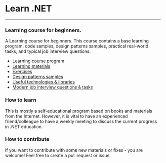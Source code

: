 # Learn .NET
___

### Learning course for beginners.
A Learning course for beginners.
This course contains a base learning program, code samples, design patterns samples, practical real-world tasks, and typical job interview questions.

- [Learning course program](https://github.com/alex1ozr/LearnDotNet/blob/main/LearningCourseProgram.md)
- [Learning materials](https://github.com/alex1ozr/LearnDotNet/blob/main/LearningMaterials.md)
- [Exercises](https://github.com/alex1ozr/LearnDotNet/tree/main/Exercises)
- [Design patterns samples](https://github.com/alex1ozr/LearnDotNet/tree/main/Patterns)
- [Useful technologies & libraries](https://github.com/alex1ozr/LearnDotNet/blob/main/UsefulLibraries.md)
- [Modern job interview questions & tasks](https://github.com/alex1ozr/LearnDotNet/tree/main/Interviews)

### How to learn
This is mostly a self-educational program based on books and materials from the Internet.
However, it is vital to have an experienced friend/colleague to have a weekly meeting to discuss the current progress in .NET education.

### How to contribute
If you want to contribute with some new materials or fixes - you are welcome!
Feel free to create a pull request or issue.